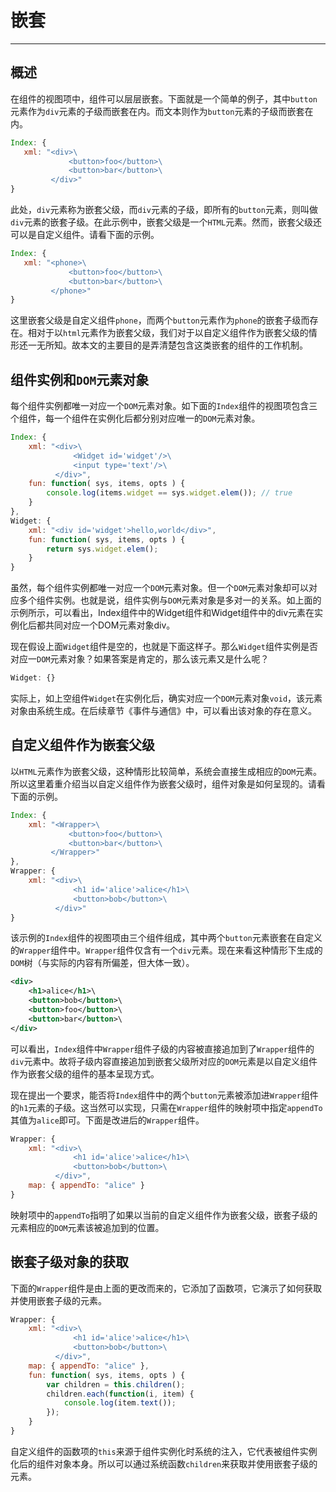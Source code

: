 # 嵌套

---

## 概述

在组件的视图项中，组件可以层层嵌套。下面就是一个简单的例子，其中`button`元素作为`div`元素的子级而嵌套在内。而文本则作为`button`元素的子级而嵌套在内。

```js
Index: {
   xml: "<div>\
             <button>foo</button>\
             <button>bar</button>\
         </div>"
}
```

此处，`div`元素称为嵌套父级，而`div`元素的子级，即所有的`button`元素，则叫做`div`元素的嵌套子级。在此示例中，嵌套父级是一个`HTML`元素。然而，嵌套父级还可以是自定义组件。请看下面的示例。

```js
Index: {
   xml: "<phone>\
             <button>foo</button>\
             <button>bar</button>\
         </phone>"
}
```

这里嵌套父级是自定义组件`phone`，而两个`button`元素作为`phone`的嵌套子级而存在。相对于以`html`元素作为嵌套父级，我们对于以自定义组件作为嵌套父级的情形还一无所知。故本文的主要目的是弄清楚包含这类嵌套的组件的工作机制。

## 组件实例和`DOM`元素对象

每个组件实例都唯一对应一个`DOM`元素对象。如下面的`Index`组件的视图项包含三个组件，每一个组件在实例化后都分别对应唯一的`DOM`元素对象。

```js
Index: {
    xml: "<div>\
              <Widget id='widget'/>\
              <input type='text'/>\
          </div>",
    fun: function( sys, items, opts ) {
        console.log(items.widget == sys.widget.elem()); // true
    }
},
Widget: {
    xml: "<div id='widget'>hello,world</div>",
    fun: function( sys, items, opts ) {
        return sys.widget.elem();
    }
}
```

虽然，每个组件实例都唯一对应一个`DOM`元素对象。但一个`DOM`元素对象却可以对应多个组件实例。也就是说，组件实例与`DOM`元素对象是多对一的关系。如上面的示例所示，可以看出，Index组件中的Widget组件和Widget组件中的div元素在实例化后都共同对应一个DOM元素对象div。

现在假设上面`Widget`组件是空的，也就是下面这样子。那么`Widget`组件实例是否对应一`DOM`元素对象？如果答案是肯定的，那么该元素又是什么呢？

```js
Widget: {}
```

实际上，如上空组件`Widget`在实例化后，确实对应一个`DOM`元素对象`void`，该元素对象由系统生成。在后续章节《事件与通信》中，可以看出该对象的存在意义。

## 自定义组件作为嵌套父级

以`HTML`元素作为嵌套父级，这种情形比较简单，系统会直接生成相应的`DOM`元素。所以这里着重介绍当以自定义组件作为嵌套父级时，组件对象是如何呈现的。请看下面的示例。

```js
Index: {
    xml: "<Wrapper>\
             <button>foo</button>\
             <button>bar</button>\
         </Wrapper>"
},
Wrapper: {
    xml: "<div>\
              <h1 id='alice'>alice</h1>\
              <button>bob</button>\
          </div>"
}
```

该示例的`Index`组件的视图项由三个组件组成，其中两个`button`元素嵌套在自定义的`Wrapper`组件中。`Wrapper`组件仅含有一个`div`元素。现在来看这种情形下生成的`DOM`树（与实际的内容有所偏差，但大体一致）。

```xml
<div>
    <h1>alice</h1>\
    <button>bob</button>\
    <button>foo</button>\
    <button>bar</button>\
</div>
```
 
可以看出，`Index`组件中`Wrapper`组件子级的内容被直接追加到了`Wrapper`组件的`div`元素中。故将子级内容直接追加到嵌套父级所对应的`DOM`元素是以自定义组件作为嵌套父级的组件的基本呈现方式。

现在提出一个要求，能否将`Index`组件中的两个`button`元素被添加进`Wrapper`组件的`h1`元素的子级。这当然可以实现，只需在`Wrapper`组件的映射项中指定`appendTo`其值为`alice`即可。下面是改进后的`Wrapper`组件。

```js
Wrapper: {
    xml: "<div>\
              <h1 id='alice'>alice</h1>\
              <button>bob</button>\
          </div>",
    map: { appendTo: "alice" }
}
```
 
映射项中的`appendTo`指明了如果以当前的自定义组件作为嵌套父级，嵌套子级的元素相应的`DOM`元素该被追加到的位置。

## 嵌套子级对象的获取

下面的`Wrapper`组件是由上面的更改而来的，它添加了函数项，它演示了如何获取并使用嵌套子级的元素。

```js
Wrapper: {
    xml: "<div>\
              <h1 id='alice'>alice</h1>\
              <button>bob</button>\
          </div>",
    map: { appendTo: "alice" },
    fun: function( sys, items, opts ) {
        var children = this.children();
        children.each(function(i, item) {
            console.log(item.text());
        });
    }
}
```

自定义组件的函数项的`this`来源于组件实例化时系统的注入，它代表被组件实例化后的组件对象本身。所以可以通过系统函数`children`来获取并使用嵌套子级的元素。